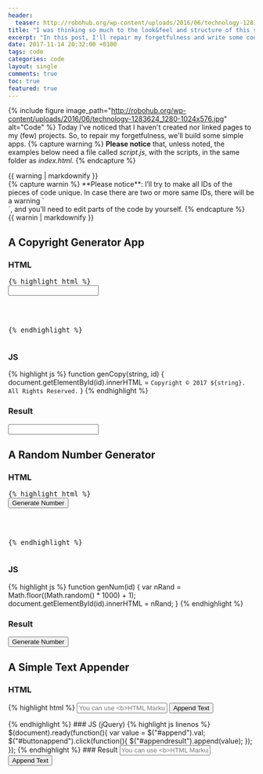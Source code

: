 ```yaml
---
header:
  teaser: http://robohub.org/wp-content/uploads/2016/06/technology-1283624_1280-1024x576.jpg
title: "I was thinking so much to the look&feel and structure of this site, that..."
excerpt: "In this post, I'll repair my forgetfulness and write some code. Yayy!"
date: 2017-11-14 20:32:00 +0100
tags: code
categories: code
layout: single
comments: true
toc: true
featured: true
---
```


{% include figure image_path="http://robohub.org/wp-content/uploads/2016/06/technology-1283624_1280-1024x576.jpg" alt="Code" %}
Today I’ve noticed that I haven't created nor linked pages to my (few) projects. So, to repair my forgetfulness, we'll build some simple apps.
{% capture warning %}
**Please notice** that, unless noted, the examples below need a file called _script.js_, with the scripts, in the same folder as _index.html_.
{% endcapture %}
<div class="notice notice--warning">{{ warning | markdownify }}</div>
{% capture warnin %}
**Please notice**: I’ll try to make all IDs of the pieces of code unique. In case there are two or more same IDs, there will be a warning `<div>`, and you’ll need to edit parts of the code by yourself.
{% endcapture %}
<div class="notice notice--warning">{{ warnin | markdownify }}</div>

## A Copyright Generator App
### HTML
<pre>{% highlight html %}
<input oninput="genCopy(this.value, 'result')" onchange="genCopy(this.value, 'result')">
<div id="result"></div>
<script src="script.js"></script>
{% endhighlight %}</pre>
### JS
{% highlight js %}
function genCopy(string, id) {
  document.getElementById(id).innerHTML = `Copyright © 2017 ${string}. All Rights Reserved.`
}
{% endhighlight %}
### Result
<input oninput="genCopy(this.value, 'resul')" onchange="genCopy(this.value, 'resul')">
<div id="resul"></div>
<script>
function genCopy(string, id) {
  document.getElementById(id).innerHTML = `Copyright © 2017 ${string}. All Rights Reserved.`
}</script>

## A Random Number Generator
### HTML
<pre>{% highlight html %}
<button onclick="genNum('random')">Generate Number</button>
<!--<p>The number is:</p>--><span id="random"></span>
<script src="script.js"></script>
{% endhighlight %}</pre>
### JS
{% highlight js %}
function genNum(id) {
  var nRand = Math.floor((Math.random() * 1000) + 1);
  document.getElementById(id).innerHTML = nRand;
}
{% endhighlight %}
### Result
<button onclick="genNum('random')">Generate Number</button>
<!--<p>The number is:</p>--><span id="random"></span>
<script>
function genNum(id) {
  var nRand = Math.floor((Math.random() * 1000) + 1);
  document.getElementById(id).innerHTML = nRand;
}
</script>

## A Simple Text Appender
### HTML
{% highlight html %}
<input id="append" placeholder="You can use <b>HTML Markup!</b>">
<button id="buttonappend">Append Text</button>
<p id="appendresult"></p>
<script src="script.js"></script>
{% endhighlight %}
### JS (jQuery)
{% highlight js linenos %}
 $(document).ready(function(){
    var value = $("#append").val;
    $("#buttonappend").click(function(){
        $("#appendresult").append(value);
    });
});
{% endhighlight %}
### Result
<input id="append" placeholder="You can use <b>HTML Markup!</b>">
<button id="buttonappend">Append Text</button>
<p id="appendresult"></p>
<script>
 $(document).ready(function(){
    var value = $("#append").val;
    $("#buttonappend").click(function(){
        $("#appendresult").append(value);
    });
}); 
</script>